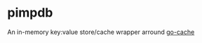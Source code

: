 # pimpdb

An in-memory key:value store/cache wrapper arround [go-cache](https://github.com/patrickmn/go-cache)

